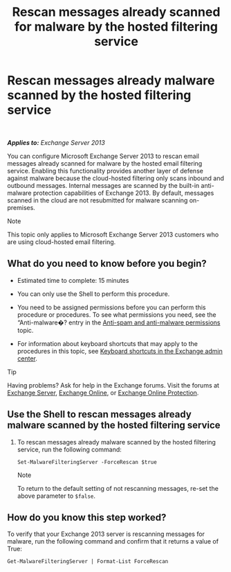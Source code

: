 ﻿---
title: 'Rescan messages already scanned for malware by the hosted filtering service'
TOCTitle: Rescan messages already malware scanned by the hosted filtering service
ms:assetid: ad3b6f65-6399-4a4b-8679-2e4f7f74bbbe
ms:mtpsurl: https://technet.microsoft.com/en-us/library/JJ150548(v=EXCHG.150)
ms:contentKeyID: 47560074
ms.date: 12/09/2016
mtps_version: v=EXCHG.150
---

# Rescan messages already malware scanned by the hosted filtering service

 

_**Applies to:** Exchange Server 2013_


You can configure Microsoft Exchange Server 2013 to rescan email messages already scanned for malware by the hosted email filtering service. Enabling this functionality provides another layer of defense against malware because the cloud-hosted filtering only scans inbound and outbound messages. Internal messages are scanned by the built-in anti-malware protection capabilities of Exchange 2013. By default, messages scanned in the cloud are not resubmitted for malware scanning on-premises.


> [!NOTE]
> This topic only applies to Microsoft Exchange Server 2013 customers who are using cloud-hosted email filtering.



## What do you need to know before you begin?

  - Estimated time to complete: 15 minutes

  - You can only use the Shell to perform this procedure.

  - You need to be assigned permissions before you can perform this procedure or procedures. To see what permissions you need, see the “Anti-malware�? entry in the [Anti-spam and anti-malware permissions](anti-spam-and-anti-malware-permissions-exchange-2013-help.md) topic.

  - For information about keyboard shortcuts that may apply to the procedures in this topic, see [Keyboard shortcuts in the Exchange admin center](keyboard-shortcuts-in-the-exchange-admin-center-exchange-online-protection-help.md).


> [!TIP]
> Having problems? Ask for help in the Exchange forums. Visit the forums at <A href="https://go.microsoft.com/fwlink/p/?linkid=60612">Exchange Server</A>, <A href="https://go.microsoft.com/fwlink/p/?linkid=267542">Exchange Online</A>, or <A href="https://go.microsoft.com/fwlink/p/?linkid=285351">Exchange Online Protection</A>.



## Use the Shell to rescan messages already malware scanned by the hosted filtering service

1.  To rescan messages already malware scanned by the hosted filtering service, run the following command:
    
        Set-MalwareFilteringServer -ForceRescan $true
    

    > [!NOTE]
    > To return to the default setting of not rescanning messages, re-set the above parameter to <CODE>$false</CODE>.



## How do you know this step worked?

To verify that your Exchange 2013 server is rescanning messages for malware, run the following command and confirm that it returns a value of True:

    Get-MalwareFilteringServer | Format-List ForceRescan


